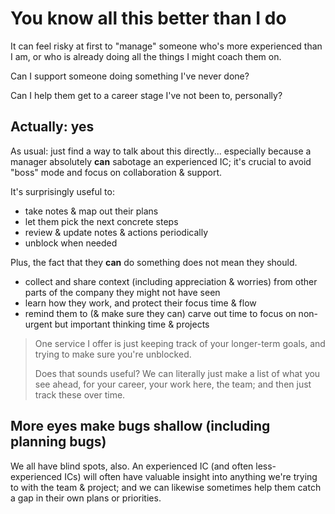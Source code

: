 # You know all this better than I do

It can feel risky at first to "manage" someone who's more experienced than I am, or who is already doing all the things I might coach them on.

Can I support someone doing something I've never done?

Can I help them get to a career stage I've not been to, personally?

## Actually: yes

As usual: just find a way to talk about this directly... especially because a manager absolutely **can** sabotage an experienced IC; it's crucial to avoid "boss" mode and focus on collaboration & support.

It's surprisingly useful to:

- take notes & map out their plans
- let them pick the next concrete steps
- review & update notes & actions periodically
- unblock when needed

Plus, the fact that they **can** do something does not mean they should.

- collect and share context (including appreciation & worries) from other parts of the company they might not have seen
- learn how they work, and protect their focus time & flow
- remind them to (& make sure they can) carve out time to focus on non-urgent but important thinking time & projects

> One service I offer is just keeping track of your longer-term goals, and trying to make sure you're unblocked.
>
> Does that sounds useful? We can literally just make a list of what you see ahead, for your career, your work here, the team;
> and then just track these over time.

## More eyes make bugs shallow (including planning bugs)

We all have blind spots, also. An experienced IC (and often less-experienced ICs) will often have valuable insight into anything we're trying to with the team & project; and we can likewise sometimes help them catch a gap in their own plans or priorities.
